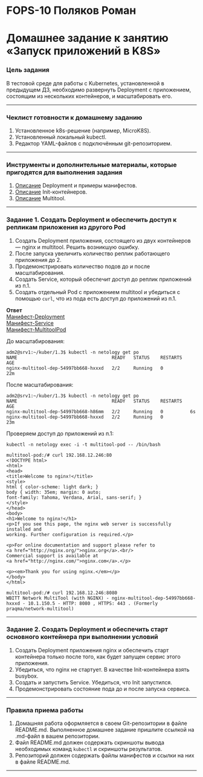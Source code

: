 # FOPS-10 Поляков Роман

# Домашнее задание к занятию «Запуск приложений в K8S»

### Цель задания

В тестовой среде для работы с Kubernetes, установленной в предыдущем ДЗ, необходимо развернуть Deployment с приложением, состоящим из нескольких контейнеров, и масштабировать его.

------

### Чеклист готовности к домашнему заданию

1. Установленное k8s-решение (например, MicroK8S).
2. Установленный локальный kubectl.
3. Редактор YAML-файлов с подключённым git-репозиторием.

------

### Инструменты и дополнительные материалы, которые пригодятся для выполнения задания

1. [Описание](https://kubernetes.io/docs/concepts/workloads/controllers/deployment/) Deployment и примеры манифестов.
2. [Описание](https://kubernetes.io/docs/concepts/workloads/pods/init-containers/) Init-контейнеров.
3. [Описание](https://github.com/wbitt/Network-MultiTool) Multitool.

------

### Задание 1. Создать Deployment и обеспечить доступ к репликам приложения из другого Pod

1. Создать Deployment приложения, состоящего из двух контейнеров — nginx и multitool. Решить возникшую ошибку.
2. После запуска увеличить количество реплик работающего приложения до 2.
3. Продемонстрировать количество подов до и после масштабирования.
4. Создать Service, который обеспечит доступ до реплик приложений из п.1.
5. Создать отдельный Pod с приложением multitool и убедиться с помощью `curl`, что из пода есть доступ до приложений из п.1.
  
**Ответ**  
[Манифест-Deployment](https://github.com/bag2000/devops-netology/blob/main/12-kuber/1.3/files/deploy-netology-1.yaml)  
[Манифест-Service](https://github.com/bag2000/devops-netology/blob/main/12-kuber/1.3/files/service-netology-1.yaml)  
[Манифест-MultitoolPod](https://github.com/bag2000/devops-netology/blob/main/12-kuber/1.3/files/pod-multitool.yaml)
  
До масштабирования:  
```
adm2@srv1:~/kuber/1.3$ kubectl -n netology get po
NAME                                   READY   STATUS    RESTARTS   AGE
nginx-multitool-dep-54997bb668-hxxxd   2/2     Running   0          22m
```
  
После масштабирования:  
```
adm2@srv1:~/kuber/1.3$ kubectl -n netology get po
NAME                                   READY   STATUS    RESTARTS   AGE
nginx-multitool-dep-54997bb668-h86mm   2/2     Running   0          6s
nginx-multitool-dep-54997bb668-hxxxd   2/2     Running   0          23m
```
  
Проверяем доступ до приложений из п.1:  
```
kubectl -n netology exec -i -t multitool-pod -- /bin/bash

multitool-pod:/# curl 192.168.12.246:80
<!DOCTYPE html>
<html>
<head>
<title>Welcome to nginx!</title>
<style>
html { color-scheme: light dark; }
body { width: 35em; margin: 0 auto;
font-family: Tahoma, Verdana, Arial, sans-serif; }
</style>
</head>
<body>
<h1>Welcome to nginx!</h1>
<p>If you see this page, the nginx web server is successfully installed and
working. Further configuration is required.</p>

<p>For online documentation and support please refer to
<a href="http://nginx.org/">nginx.org</a>.<br/>
Commercial support is available at
<a href="http://nginx.com/">nginx.com</a>.</p>

<p><em>Thank you for using nginx.</em></p>
</body>
</html>

multitool-pod:/# curl 192.168.12.246:8080
WBITT Network MultiTool (with NGINX) - nginx-multitool-dep-54997bb668-hxxxd - 10.1.150.5 - HTTP: 8080 , HTTPS: 443 . (Formerly praqma/network-multitool)
```

------

### Задание 2. Создать Deployment и обеспечить старт основного контейнера при выполнении условий

1. Создать Deployment приложения nginx и обеспечить старт контейнера только после того, как будет запущен сервис этого приложения.
2. Убедиться, что nginx не стартует. В качестве Init-контейнера взять busybox.
3. Создать и запустить Service. Убедиться, что Init запустился.
4. Продемонстрировать состояние пода до и после запуска сервиса.

------

### Правила приема работы

1. Домашняя работа оформляется в своем Git-репозитории в файле README.md. Выполненное домашнее задание пришлите ссылкой на .md-файл в вашем репозитории.
2. Файл README.md должен содержать скриншоты вывода необходимых команд `kubectl` и скриншоты результатов.
3. Репозиторий должен содержать файлы манифестов и ссылки на них в файле README.md.

------